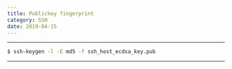 ```yaml
---
title: Publickey fingerprint
category: SSH
date: 2019-04-15
---
```


-----

```bash
$ ssh-keygen -l -E md5 -f ssh_host_ecdsa_key.pub
```

-----